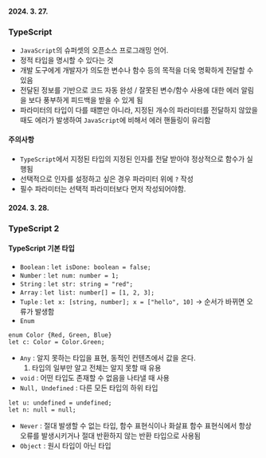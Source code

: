 #### 2024. 3. 27.
### TypeScript
- `JavaScript`의 슈퍼셋의 오픈소스 프로그래밍 언어.
- 정적 타입을 명시할 수 있다는 것
- 개발 도구에게 개발자가 의도한 변수나 함수 등의 목적을 더욱 명확하게 전달할 수 있음
- 전달된 정보를 기반으로 코드 자동 완성 / 잘못된 변수/함수 사용에 대한 에러 알림을 보다 풍부하게 피드백을 받을 수 있게 됨
- 파라미터의 타입이 다를 때뿐만 아니라, 지정된 개수의 파라미터를 전달하지 않았을 때도 에러가 발생하여 `JavaScript`에 비해서 에러 핸들링이 유리함

#### 주의사항
- `TypeScript`에서 지정된 타입의 지정된 인자를 전달 받아야 정상적으로 함수가 실행됨
- 선택적으로 인자를 설정하고 싶은 경우 파라미터 위에 `?` 작성
- 필수 파라미터는 선택적 파라미터보다 먼저 작성되어야함.

#### 2024. 3. 28.
### TypeScript 2

#### TypeScript 기본 타입
- `Boolean` : `let isDone: boolean = false;`
- `Number` : `let num: number = 1;`
- `String` : `let str: string = "red";`
- `Array` : `let list: number[] = [1, 2, 3];`
- `Tuple` : `let x: [string, number]; x = ["hello", 10]` -> 순서가 바뀌면 오류가 발생함
- `Enum`
```
enum Color {Red, Green, Blue}
let c: Color = Color.Green;
```
- `Any` : 알지 못하는 타입을 표현, 동적인 컨텐츠에서 값을 온다.
  1. 타입의 일부만 알고 전체는 알지 못할 때 유용
- `void` : 어떤 타입도 존재할 수 없음을 나타낼 때 사용
- `Null, Undefined` : 다른 모든 타입의 하위 타입
```
let u: undefined = undefined;
let n: null = null;
```
- `Never` : 절대 발생할 수 없는 타입, 함수 표현식이나 화살표 함수 표현식에서 항상 오류를 발생시키거나 절대 반환하지 않는 반환 타입으로 사용됨
- `Object` : 원시 타입이 아닌 타입